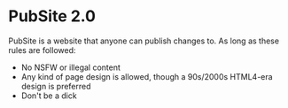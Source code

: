 # PubSite 2.0

PubSite is a website that anyone can publish changes to. As long as these rules are followed:

- No NSFW or illegal content
- Any kind of page design is allowed, though a 90s/2000s HTML4-era design is preferred
- Don't be a dick